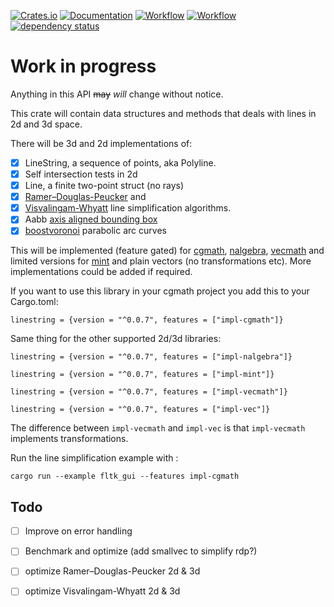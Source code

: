 [![Crates.io](https://meritbadge.herokuapp.com/linestring)](https://crates.io/crates/linestring)
[![Documentation](https://docs.rs/linestring/badge.svg)](https://docs.rs/linestring)
[![Workflow](https://github.com/eadf/linestring.rs/workflows/Rust/badge.svg)](https://github.com/eadf/linestring.rs/workflows/Rust/badge.svg)
[![Workflow](https://github.com/eadf/linestring.rs/workflows/Clippy/badge.svg)](https://github.com/eadf/linestring.rs/workflows/Clippy/badge.svg)
[![dependency status](https://deps.rs/crate/linestring/0.0.7/status.svg)](https://deps.rs/crate/linestring/0.0.7)

# Work in progress

Anything in this API ~~may~~ *will* change without notice.

This crate will contain data structures and methods that deals with lines in 2d and 3d space.

There will be 3d and 2d implementations of:
- [x] LineString, a sequence of points, aka Polyline.
- [x] Self intersection tests in 2d
- [x] Line, a finite two-point struct (no rays)
- [x] [Ramer–Douglas-Peucker](https://en.wikipedia.org/wiki/Ramer–Douglas–Peucker_algorithm) and
- [x] [Visvalingam-Whyatt](https://en.wikipedia.org/wiki/Visvalingam–Whyatt_algorithm) line simplification algorithms.
- [x] Aabb [axis aligned bounding box](https://en.wikipedia.org/wiki/Minimum_bounding_box)
- [x] [boostvoronoi](https://github.com/eadf/boostvoronoi.rs) parabolic arc curves

This will be implemented (feature gated) for [cgmath](https://crates.io/crates/cgmath), 
[nalgebra](https://crates.io/crates/nalgebra), [vecmath](https://crates.io/crates/vecmath) 
and limited versions for [mint](https://crates.io/crates/mint) and plain vectors (no transformations etc).
More implementations could be added if required.

If you want to use this library in your cgmath project you add this to your Cargo.toml:
```cargo
linestring = {version = "^0.0.7", features = ["impl-cgmath"]}
```
Same thing for the other supported 2d/3d libraries: 
```cargo
linestring = {version = "^0.0.7", features = ["impl-nalgebra"]}
```

```cargo
linestring = {version = "^0.0.7", features = ["impl-mint"]}
```

```cargo
linestring = {version = "^0.0.7", features = ["impl-vecmath"]}
```
```cargo
linestring = {version = "^0.0.7", features = ["impl-vec"]}
```
The difference between ```impl-vecmath``` and ```impl-vec``` is that ```impl-vecmath``` implements transformations.

Run the line simplification example with :
```fish
cargo run --example fltk_gui --features impl-cgmath
```

## Todo
- [ ] Improve on error handling
- [ ] Benchmark and optimize (add smallvec to simplify rdp?)
- [ ] optimize Ramer–Douglas-Peucker 2d & 3d
- [ ] optimize Visvalingam-Whyatt 2d & 3d

